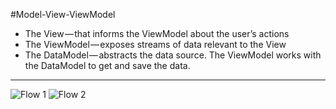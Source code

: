 #Model-View-ViewModel

- The View — that informs the ViewModel about the user’s actions
- The ViewModel — exposes streams of data relevant to the View
- The DataModel — abstracts the data source. The ViewModel works with the DataModel to get and save the data.

--------------------------------------------------------------------------------------------------------------------------

![Flow 1](http://url/to/img.png)
![Flow 2](http://url/to/img.png)